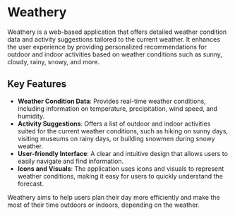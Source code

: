 # Weathery

Weathery is a web-based application that offers detailed weather condition data and activity suggestions tailored to the current weather. It enhances the user experience by providing personalized recommendations for outdoor and indoor activities based on weather conditions such as sunny, cloudy, rainy, snowy, and more.

## Key Features

- **Weather Condition Data**: Provides real-time weather conditions, including information on temperature, precipitation, wind speed, and humidity.
- **Activity Suggestions**: Offers a list of outdoor and indoor activities suited for the current weather conditions, such as hiking on sunny days, visiting museums on rainy days, or building snowmen during snowy weather.
- **User-friendly Interface**: A clear and intuitive design that allows users to easily navigate and find information.
- **Icons and Visuals**: The application uses icons and visuals to represent weather conditions, making it easy for users to quickly understand the forecast.

Weathery aims to help users plan their day more efficiently and make the most of their time outdoors or indoors, depending on the weather.
